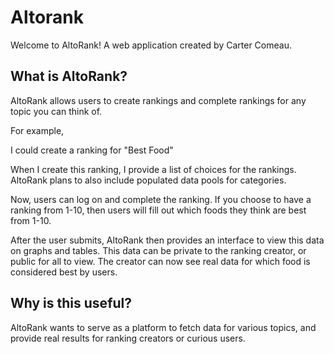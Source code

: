 # Altorank

Welcome to AltoRank! A web application created by Carter Comeau.

## What is AltoRank?

AltoRank allows users to create rankings and complete rankings for any topic you can think of. 

For example,

I could create a ranking for "Best Food"

When I create this ranking, I provide a list of choices for the rankings. AltoRank plans to also include populated data pools for categories.

Now, users can log on and complete the ranking. If you choose to have a ranking from 1-10, then users will fill out which foods they think are best from 1-10. 

After the user submits, AltoRank then provides an interface to view this data on graphs and tables. This data can be private to the ranking creator, or public for all to view. The creator can now see real data for which food is considered best by users.

## Why is this useful?

AltoRank wants to serve as a platform to fetch data for various topics, and provide real results for ranking creators or curious users.

